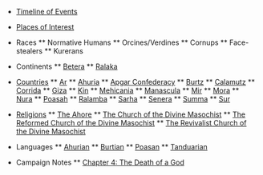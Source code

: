 * [Timeline of Events](/timeline.md)
 * [Places of Interest](/places/)
 
 * Races
 ** Normative Humans
 ** Orcines/Verdines
 ** Cornups
 ** Face-stealers
 ** Kurerans

 * Continents
 ** [Betera](/continents/betera.md)
 ** [Ralaka](/continents/ralaka.md)
 
 * [Countries](/countries/)
 ** [Ar](/countries/ar.md)
 ** [Ahuria](/countries/ahuria.md)
 ** [Apgar Confederacy](/countries/apgar.md)
 ** [Burtz](/countries/burtz.md)
 ** [Calamutz](/countries/calamutz.md)
 ** [Corrida](/countries/corrida.md)
 ** [Giza](/countries/giza.md)
 ** [Kin](/countries/kin.md)
 ** [Mehicania](/countries/mehicania.md)
 ** [Manascula](/countries/manascula.md)
 ** [Mir](/countries/mir.md)
 ** [Mora](/countries/mora.md)
 ** [Nura](/countries/nura.md)
 ** [Poasah](countries/poasah.md)
 ** [Ralamba](/countries/ralamba.md)
 ** [Sarha](/countries/sarha.md)
 ** [Senera](/countries/senera.md)
 ** [Summa](/countries/summa.md)
 ** [Sur](/countries/sur.md)
  
 * [Religions](religions.md)
 ** [The Ahore](religions/ahore.md)
 ** [The Church of the Divine Masochist](religions/divine-masochist.md)
 ** [The Reformed Church of the Divine Masochist](religions/reformed-divine-masochist.md)
 ** [The Revivalist Church of the Divine Masochist](religions/revivalist-divine-masochist.md)
 
 * Languages
 ** [Ahurian](languages/ahurian.md)
 ** [Burtian](languages/burtian.md)
 ** [Poasan](languages/poasan.md)
 ** [Tanduarian](languages/tanduarian.md)

 * Campaign Notes
 ** [Chapter 4: The Death of a God](/campaign-notes/04-death-of-a-god/)